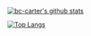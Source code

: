 [![bc-carter's github stats](https://github-readme-stats.vercel.app/api?username=bc-carter&show_icons=true&theme=dark)](https://github.com/anuraghazra/github-readme-stats)

[![Top Langs](https://github-readme-stats.vercel.app/api/top-langs?username=bc-carter&show_icons=true&theme=dark)](https://github.com/anuraghazra/github-readme-stats)

